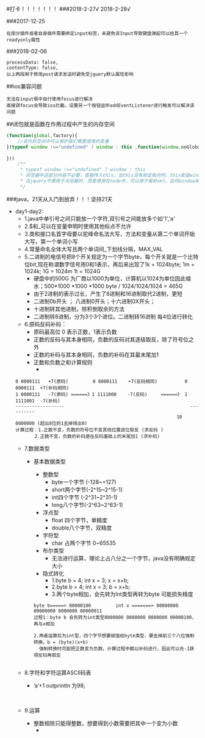 #打卡！！！！！！！
###2018-2-27√  2018-2-28√ 



###2017-12-25

```
在部分插件或者自身插件需要绑定input标签，未避免该Input导致键盘弹起可以给其一个readyonly属性
```
###2018-02-06
```
processData: false,
contentType: false,
以上两段用于修改post请求发送时避免受jquery默认属性影响
```
##ios兼容问题
```
无法在input框中自行使用focus进行解决
直接调focus会导致ios拦截。设置另一个按钮监听addEventListener进行触发可以解决该问题
```

##闭包就是函数在作用过程中产生的内存空间
```js
(function(global,factory){
    //该内存空间中可以保护我们需要使用的变量
}(typeof window !=="undefined" ? window : this ,function(window,noGlobal){
    
}))
    /**
     * typeof window !=="undefined" ? window : this 
     * 浏览器中这部分内容不必要，直接传入this，当this没有规定指向时。this即是window
     * 当jquery不使用于浏览器时，而是使用在node中，可以用于解析xml。此时window确实不存在
     */
```
###java，21天从入门到放弃！！！坚持21天			

- day1-day2:
  - 1.java中单引号之间只能放一个字符,双引号之间能放多个如'1','a'
  - 2.$和_可以在变量申明时使用其他标点不允许
  - 3.类和接口名首字母要以驼峰命名法大写，方法和变量从第二个单词开始大写，第一个单词小写
  - 4.常量命名全体大写且两个单词间_下划线分隔，MAX_VAL
  - 5.二进制的电信号把8个开关规定为一个字节byte，每个开关就是一个比特位bit,现在称谓数字信号用0和1表示，再后来出现了1k = 1024byte; 1m = 1024k; 1G = 1024m 1t = 1024G
    - 硬盘中的500G 为厂商以1000为单位，计算机以1024为单位因此缩水；500*1000 *1000 *1000 byte / 1024/1024/1024 = 465G 
    - 由于2进制的表示过长，产生了8进制和16进制取代2进制，更短
    - 二进制0b开头 ； 八进制0开头；十六进制0X开头；
    - 十进制转其他进制，除积倒取余的方法
    - 二进制转8进制，分为3个3个进位。二进制转16进制 每4位进行转化
  - 6.原码反码补码： 
    - 原码最高位 0 表示正数，1表示负数
    - 正数的反码与其本身相同，负数的反码对其逐级取反，除了符号位之外
    - 正数的补码与其本身相同，负数的补码在其最末尾加1
    - 正数和负数之和计算规则
      - ​
  ```
  0 0000111   +7(原码)         0 0000111    +7(反码相同)          0 0000111  +7(补码相同)
  1 0000111   -7(原码) ======》1 1111000    -7(反码)     ======》 1 1111001  -7(补码)
  ------------------											  ----------
  															 10 0000000 (超出8位的1去掉得出0)		
  计算过程：1.正数不变，负数的符号位不变其他位置逐位取反 (求反码 )
  		 2.正数不变，负数的补码是在反码基础上的末尾加1 (求补码)

  ```
  - 7.数据类型
    - 基本数据类型
      - 整数型 
        - byte一个字节 (-128~+127)
        - short两个字节(-2^15~2^15-1)
        - int四个字节 (-2^31~2^31-1)
        - long八个字节(-2^63~2^63-1)
      - 浮点型
        - float 四个字节，单精度
        - double八个字节，双精度
      - 字符型
        - char 占两个字节 0~65535
      - 布尔类型
        - 无法进行运算，理论上占八分之一个字节，java没有明确规定大小
      - 隐式转化
        - 1.byte b = 4;  int x = 3;  x = x+b;
        - 2.byte b = 4;  int x = 3;  b = x+b;
        - 3.两个byte相加，会先转为Int类型再转为byte 可能损失精度

      ```
      byte b=====> 00000100         int x =======> 00000000 00000000 0000000 00000011
      过程1：byte b 会先转为int类型0000000 0000000 0000000 00000100，再与x相加
      ```

      ```
      2.两者运算后为int型，四个字节想要赋值给byte类型，要去掉前三个八位强制转换。b = (byte)(x+b)
      	强制转换时可能把正数变为负数。计算过程中都以补码进行，因此可以先-1获得反码再取反
      	
      ```

  - 8.字符和字符运算ASCII码表

    - ’a‘+1 outprintln 为98;   

      ​
  - 9.运算
    - 	整数相除只能得整数，想要得到小数需要把其中一个变为小数
        - ​
